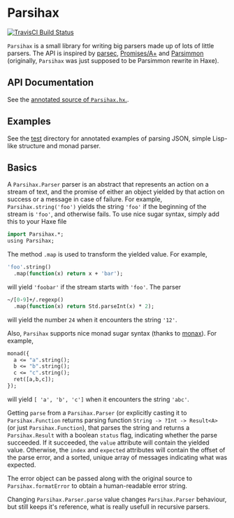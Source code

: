 # Parsihax
[![TravisCI Build Status](https://api.travis-ci.org/deathbeam/parsihax.svg?branch=master)](https://travis-ci.org/deathbeam/parsihax)

`Parsihax` is a small library for writing big parsers made up of lots of little parsers. The API is inspired by
[parsec][], [Promises/A+][promises-aplus] and [Parsimmon][parsimmon] (originally, `Parsihax` was just supposed to be
Parsimmon rewrite in Haxe).

## API Documentation

See the [annotated source of `Parsihax.hx`.][parsihax].

## Examples

See the [test][] directory for annotated examples of parsing JSON, simple Lisp-like structure and monad parser.

## Basics

A `Parsihax.Parser` parser is an abstract that represents an action on a stream of text, and the promise of either an
object yielded by that action on success or a message in case of failure. For example, `Parsihax.string('foo')` yields
the string `'foo'` if the beginning of the stream is `'foo'`, and otherwise fails. To use nice sugar syntax, simply
add this to your Haxe file

```haxe
import Parsihax.*;
using Parsihax;
```

The method `.map` is used to transform the yielded value. For example,

```haxe
'foo'.string()
  .map(function(x) return x + 'bar');
```

will yield `'foobar'` if the stream starts with `'foo'`. The parser

```haxe
~/[0-9]+/.regexp()
  .map(function(x) return Std.parseInt(x) * 2);
```

will yield the number `24` when it encounters the string `'12'`.

Also, `Parsihax` supports nice monad sugar syntax (thanks to [monax][]). For example,

```haxe
monad({
  a <= "a".string();
  b <= "b".string();
  c <= "c".string();
  ret([a,b,c]);
});
```

will yield `[ 'a', 'b', 'c']` when it encounters the string `'abc'`.

Getting `parse` from a `Parsihax.Parser` (or explicitly casting it to `Parsihax.Function` returns parsing function
`String -> ?Int -> Result<A>` (or just `Parsihax.Function`), that parses the string and returns a `Parsihax.Result`
with a boolean `status` flag, indicating whether the parse succeeded. If it succeeded, the `value` attribute will
contain the yielded value. Otherwise, the `index` and `expected` attributes will contain the offset of the parse error,
and a sorted, unique array of messages indicating what was expected.

The error object can be passed along with the original source to `Parsihax.formatError` to obtain
a human-readable error string.

Changing `Parsihax.Parser.parse` value changes `Parsihax.Parser` behaviour, but still keeps it's reference, what is
really usefull in recursive parsers.

[parsihax]: https://github.com/deathbeam/parsihax/blob/master/src/Parsihax.hx
[test]: https://github.com/deathbeam/parsihax/tree/master/test

[monax]: https://github.com/sledorze/monax
[promises-aplus]: https://promisesaplus.com/
[parsec]: https://hackage.haskell.org/package/parsec
[parsimmon]: https://github.com/jneen/parsimmon